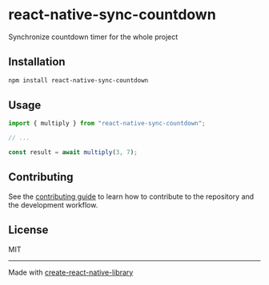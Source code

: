 # react-native-sync-countdown
Synchronize countdown timer for the whole project
## Installation

```sh
npm install react-native-sync-countdown
```

## Usage

```js
import { multiply } from "react-native-sync-countdown";

// ...

const result = await multiply(3, 7);
```

## Contributing

See the [contributing guide](CONTRIBUTING.md) to learn how to contribute to the repository and the development workflow.

## License

MIT

---

Made with [create-react-native-library](https://github.com/callstack/react-native-builder-bob)
